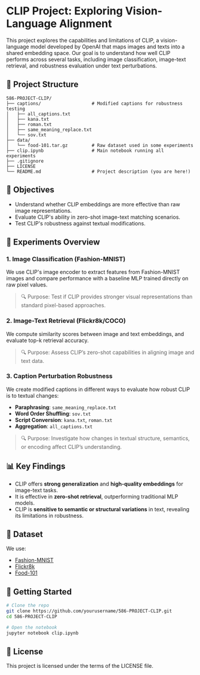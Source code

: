 # CLIP Project: Exploring Vision-Language Alignment

This project explores the capabilities and limitations of CLIP, a vision-language model developed by OpenAI that maps images and texts into a shared embedding space. Our goal is to understand how well CLIP performs across several tasks, including image classification, image-text retrieval, and robustness evaluation under text perturbations.


## 📁 Project Structure
```
586-PROJECT-CLIP/
├── captions/                   # Modified captions for robustness testing
│   ├── all_captions.txt
│   ├── kana.txt
│   ├── roman.txt
│   ├── same_meaning_replace.txt
│   └── sov.txt
├── data/
│   └── food-101.tar.gz         # Raw dataset used in some experiments
├── clip.ipynb                  # Main notebook running all experiments
├── .gitignore
├── LICENSE
└── README.md                   # Project description (you are here!)
```
## 📌 Objectives

- Understand whether CLIP embeddings are more effective than raw image representations.
- Evaluate CLIP's ability in zero-shot image-text matching scenarios.
- Test CLIP's robustness against textual modifications.

## 🔬 Experiments Overview

### 1. Image Classification (Fashion-MNIST)

We use CLIP's image encoder to extract features from Fashion-MNIST images and compare performance with a baseline MLP trained directly on raw pixel values.

> 🔍 Purpose: Test if CLIP provides stronger visual representations than standard pixel-based approaches.

### 2. Image-Text Retrieval (Flickr8k/COCO)

We compute similarity scores between image and text embeddings, and evaluate top-k retrieval accuracy.

> 🔍 Purpose: Assess CLIP’s zero-shot capabilities in aligning image and text data.

### 3. Caption Perturbation Robustness

We create modified captions in different ways to evaluate how robust CLIP is to textual changes:
- **Paraphrasing**: `same_meaning_replace.txt`
- **Word Order Shuffling**: `sov.txt`
- **Script Conversion**: `kana.txt`, `roman.txt`
- **Aggregation**: `all_captions.txt`

> 🔍 Purpose: Investigate how changes in textual structure, semantics, or encoding affect CLIP’s understanding.

## 📊 Key Findings

- CLIP offers **strong generalization** and **high-quality embeddings** for image-text tasks.
- It is effective in **zero-shot retrieval**, outperforming traditional MLP models.
- CLIP is **sensitive to semantic or structural variations** in text, revealing its limitations in robustness.

## 📁 Dataset

We use:
- [Fashion-MNIST](https://github.com/zalandoresearch/fashion-mnist)
- [Flickr8k](https://forms.illinois.edu/sec/1713398)
- [Food-101](https://data.vision.ee.ethz.ch/cvl/datasets_extra/food-101/)

## 🚀 Getting Started

```bash
# Clone the repo
git clone https://github.com/yourusername/586-PROJECT-CLIP.git
cd 586-PROJECT-CLIP

# Open the notebook
jupyter notebook clip.ipynb

```


## 📄 License
This project is licensed under the terms of the LICENSE file.